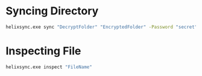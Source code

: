 ﻿# Syncing Directory
```bash
helixsync.exe sync "DecryptFolder" "EncryptedFolder" -Password "secret" -KeyFile "keyfile1.txt" -KeyFile "keyfile2.txt"
```

# Inspecting File
```bash
helixsync.exe inspect "FileName"
```